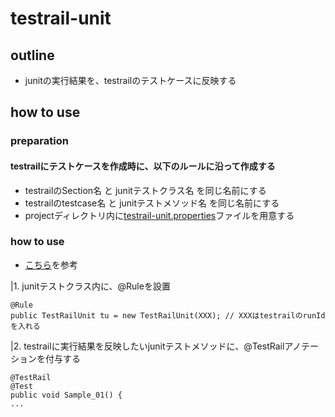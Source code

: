 # testrail-unit
## outline
* junitの実行結果を、testrailのテストケースに反映する

## how to use
### preparation
#### testrailにテストケースを作成時に、以下のルールに沿って作成する
* testrailのSection名 と junitテストクラス名 を同じ名前にする
* testrailのtestcase名 と junitテストメソッド名 を同じ名前にする
* projectディレクトリ内に[testrail-unit.properties](https://github.com/itoshige/testrail-unit/blob/develop/src/test/resources/testrail-unit.properties)ファイルを用意する

### how to use
* [こちら](https://github.com/itoshige/testrail-unit/blob/develop/src/test/java/org/itoshige/testrail/annotation/TestRailAnnotationTest.java)を参考

|1. junitテストクラス内に、@Ruleを設置
```
@Rule
public TestRailUnit tu = new TestRailUnit(XXX); // XXXはtestrailのrunIdを入れる
```
|2. testrailに実行結果を反映したいjunitテストメソッドに、@TestRailアノテーションを付与する
```
@TestRail
@Test
public void Sample_01() {
...
```

